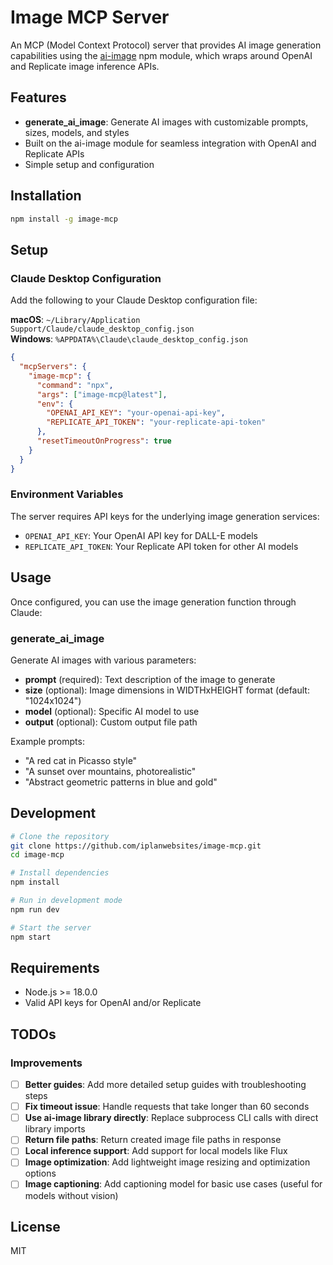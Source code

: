 # Image MCP Server

An MCP (Model Context Protocol) server that provides AI image generation capabilities using the [ai-image](https://www.npmjs.com/package/ai-image) npm module, which wraps around OpenAI and Replicate image inference APIs.

## Features

- **generate_ai_image**: Generate AI images with customizable prompts, sizes, models, and styles
- Built on the ai-image module for seamless integration with OpenAI and Replicate APIs
- Simple setup and configuration

## Installation

```bash
npm install -g image-mcp
```

## Setup

### Claude Desktop Configuration

Add the following to your Claude Desktop configuration file:

**macOS**: `~/Library/Application Support/Claude/claude_desktop_config.json`  
**Windows**: `%APPDATA%\Claude\claude_desktop_config.json`

```json
{
  "mcpServers": {
    "image-mcp": {
      "command": "npx",
      "args": ["image-mcp@latest"],
      "env": {
        "OPENAI_API_KEY": "your-openai-api-key",
        "REPLICATE_API_TOKEN": "your-replicate-api-token"
      },
      "resetTimeoutOnProgress": true
    }
  }
}
```

### Environment Variables

The server requires API keys for the underlying image generation services:

- `OPENAI_API_KEY`: Your OpenAI API key for DALL-E models
- `REPLICATE_API_TOKEN`: Your Replicate API token for other AI models

## Usage

Once configured, you can use the image generation function through Claude:

### generate_ai_image

Generate AI images with various parameters:

- **prompt** (required): Text description of the image to generate
- **size** (optional): Image dimensions in WIDTHxHEIGHT format (default: "1024x1024")
- **model** (optional): Specific AI model to use
- **output** (optional): Custom output file path

Example prompts:

- "A red cat in Picasso style"
- "A sunset over mountains, photorealistic"
- "Abstract geometric patterns in blue and gold"

## Development

```bash
# Clone the repository
git clone https://github.com/iplanwebsites/image-mcp.git
cd image-mcp

# Install dependencies
npm install

# Run in development mode
npm run dev

# Start the server
npm start
```

## Requirements

- Node.js >= 18.0.0
- Valid API keys for OpenAI and/or Replicate

## TODOs

### Improvements

- [ ] **Better guides**: Add more detailed setup guides with troubleshooting steps
- [ ] **Fix timeout issue**: Handle requests that take longer than 60 seconds
- [ ] **Use ai-image library directly**: Replace subprocess CLI calls with direct library imports
- [ ] **Return file paths**: Return created image file paths in response
- [ ] **Local inference support**: Add support for local models like Flux
- [ ] **Image optimization**: Add lightweight image resizing and optimization options
- [ ] **Image captioning**: Add captioning model for basic use cases (useful for models without vision)

## License

MIT
